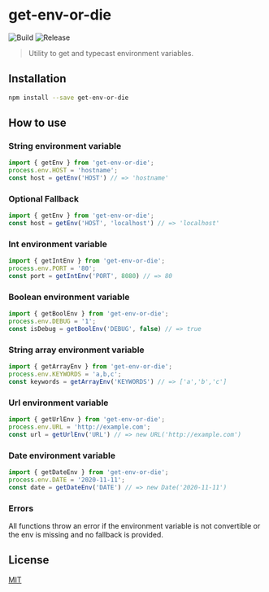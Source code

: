 # get-env-or-die
![Build](https://github.com/hupe1980/get-env-or-die/workflows/build/badge.svg)
![Release](https://github.com/hupe1980/get-env-or-die/workflows/release/badge.svg)

> Utility to get and typecast environment variables.

## Installation

```bash
npm install --save get-env-or-die
```

## How to use
### String environment variable
```typescript
import { getEnv } from 'get-env-or-die';
process.env.HOST = 'hostname';
const host = getEnv('HOST') // => 'hostname'
```

### Optional Fallback
```typescript
import { getEnv } from 'get-env-or-die';
const host = getEnv('HOST', 'localhost') // => 'localhost'
```

### Int environment variable
```typescript
import { getIntEnv } from 'get-env-or-die';
process.env.PORT = '80';
const port = getIntEnv('PORT', 8080) // => 80
```

### Boolean environment variable
```typescript
import { getBoolEnv } from 'get-env-or-die';
process.env.DEBUG = '1';
const isDebug = getBoolEnv('DEBUG', false) // => true
```

### String array environment variable
```typescript
import { getArrayEnv } from 'get-env-or-die';
process.env.KEYWORDS = 'a,b,c';
const keywords = getArrayEnv('KEYWORDS') // => ['a','b','c']
```

### Url environment variable
```typescript
import { getUrlEnv } from 'get-env-or-die';
process.env.URL = 'http://example.com';
const url = getUrlEnv('URL') // => new URL('http://example.com')
```

### Date environment variable
```typescript
import { getDateEnv } from 'get-env-or-die';
process.env.DATE = '2020-11-11';
const date = getDateEnv('DATE') // => new Date('2020-11-11')
```

### Errors
All functions throw an error if the environment variable is not convertible or the env is missing and no fallback is provided.

## License

[MIT](LICENSE)
